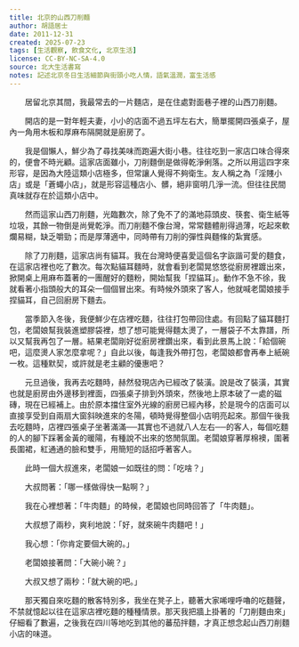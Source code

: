 ```yaml
---
title: 北京的山西刀削麵
author: 胡語居士
date: 2011-12-31
created: 2025-07-23
tags: [生活觀察, 飲食文化, 北京生活]
license: CC-BY-NC-SA-4.0
source: 北大生活書寫
notes: 記述北京冬日生活細節與街頭小吃人情，語氣溫潤，富生活感
---
```


　　居留北京其間，我最常去的一片麵店，是在住處對面巷子裡的山西刀削麵。

　　開店的是一對年輕夫妻，小小的店面不過五坪左右大，簡單擺開四張桌子，屋內一角用木板和厚麻布隔開就是廚房了。

　　我是個懶人，鮮少為了尋找美味而跑遍大街小巷。往往吃到一家店口味合得來的，便會不時光顧。這家店面雖小，刀削麵倒是做得乾淨俐落。之所以用這四字來形容，是因為大陸這類小店極多，但常讓人覺得不夠衛生。友人稱之為「淫賤小店」或是「蒼蠅小店」，就是形容這種店小、髒，絕非窗明几淨一流。但往往民間真味就存在於這類小店中。

　　然而這家山西刀削麵，光臨數次，除了免不了的滿地蒜頭皮、筷套、衛生紙等垃圾，其餘一物倒是尚覺乾淨。而刀削麵不像台灣，常常麵體削得過薄，吃起來軟爛易糊，缺乏嚼勁；而是厚薄適中，同時帶有刀削的彈性與麵條的紮實感。

　　除了刀削麵，這家店尚有貓耳。我在台灣時便喜愛這個名字詼諧可愛的麵食，在這家店裡也吃了數次。每次點貓耳麵時，就會看到老闆晃悠悠從廚房裡踱出來，掀開桌上用麻布蓋著的一團醒好的麵粉，開始幫我「捏貓耳」。動作不急不徐，我就看著小指頭般大的耳朵一個個冒出來。有時候外頭來了客人，他就喊老闆娘接手捏貓耳，自己回廚房下麵去。

　　當季節入冬後，我便鮮少在店裡吃麵，往往打包帶回住處。有回點了貓耳麵打包，老闆娘幫我裝進塑膠袋裡，想了想可能覺得麵太燙了，一層袋子不太靠譜，所以又幫我再包了一層。結果老闆剛好從廚房裡鑽出來，看到此景馬上說：「給個碗吧，這麼燙人家怎麼拿呢？」自此以後，每逢我外帶打包，老闆娘都會再奉上紙碗一枚。這種默契，或許就是老主顧的優惠吧？

　　元旦過後，我再去吃麵時，赫然發現店內已經改了裝潢。說是改了裝潢，其實也就是廚房由外邊移到裡面，四張桌子排到外頭來，然後地上原本破了一處的磁磚，現在已經補上。由於原本擋住室外光線的廚房已經內移，於是現今的店面可以直接享受到自兩扇大窗斜映進來的冬陽，頓時覺得整個小店明亮起來。那個午後我去吃麵時，店裡四張桌子坐著滿滿──其實也不過就八人左右──的客人，每個吃麵的人的腳下踩著金黃的暖陽，有種說不出來的悠閒氛圍。老闆娘穿著厚棉襖，圍著長圍裙，紅通通的臉和雙手，用簡短的話招呼著客人。

　　此時一個大叔進來，老闆娘一如既往的問：「吃啥？」

　　大叔問著：「哪一樣做得快一點啊？」

　　我在心裡想著：「牛肉麵」的時候，老闆娘也同時回答了「牛肉麵」。

　　大叔想了兩秒，爽利地說：「好，就來碗牛肉麵吧！」

　　我心想：「你肯定要個大碗的。」

　　老闆娘接著問：「大碗小碗？」

　　大叔又想了兩秒：「就大碗的吧。」

　　那天獨自來吃麵的散客特別多，我坐在凳子上，聽著大家唏哩呼嚕的吃麵聲，不禁就憶起以往在這家店裡吃麵的種種情景。那天我把牆上掛著的「刀削麵由來」仔細看了數遍，之後我在四川等地吃到其他的蕃茄拌麵，才真正想念起山西刀削麵小店的味道。
